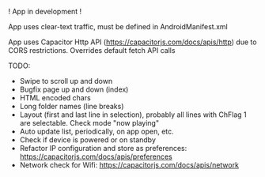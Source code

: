 ! App in development !
 
App uses clear-text traffic, must be defined in AndroidManifest.xml

App uses Capacitor Http API (https://capacitorjs.com/docs/apis/http) due to CORS restrictions. Overrides default fetch API calls

TODO:
* Swipe to scroll up and down
* Bugfix page up and down (index)
* HTML encoded chars
* Long folder names (line breaks)
* Layout (first and last line in selection), probably all lines with ChFlag 1 are selectable. Check mode "now playing"
* Auto update list, periodically, on app open, etc.
* Check if device is powered or on standby
* Refactor IP configuration and store as preferences: https://capacitorjs.com/docs/apis/preferences
* Network check for Wifi: https://capacitorjs.com/docs/apis/network
